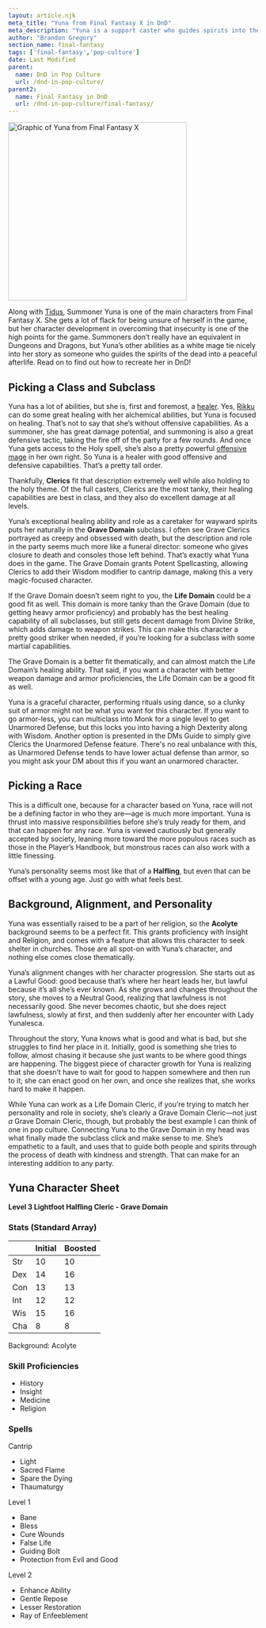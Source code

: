 ```yaml
---
layout: article.njk
meta_title: "Yuna from Final Fantasy X in DnD"
meta_description: "Yuna is a support caster who guides spirits into the afterlife and consoles their loved ones who are left behind. Is there an equivalent in DnD? Yes!"
author: "Brandon Gregory"
section_name: final-fantasy
tags: ['final-fantasy','pop-culture']
date: Last Modified
parent:
  name: DnD in Pop Culture
  url: /dnd-in-pop-culture/
parent2:
  name: Final Fantasy in DnD
  url: /dnd-in-pop-culture/final-fantasy/
---
```


<img
  src="/images/ff10-yuna-360.webp"
  srcset="/images/ff10-yuna-360.webp 360w,
          /images/ff10-yuna-768.webp 768w"
  sizes="(min-width: 768px) 384px,180px"
  alt="Graphic of Yuna from Final Fantasy X"
  class="tiny-hero"
  height="360" width="360" />

Along with [Tidus](/dnd-in-pop-culture/final-fantasy/ff10-tidus/), Summoner Yuna is one of the main characters from Final Fantasy X. She gets a lot of flack for being unsure of herself in the game, but her character development in overcoming that insecurity is one of the high points for the game. Summoners don’t really have an equivalent in Dungeons and Dragons, but Yuna’s other abilities as a white mage tie nicely into her story as someone who guides the spirits of the dead into a peaceful afterlife. Read on to find out how to recreate her in DnD!


## Picking a Class and Subclass

Yuna has a lot of abilities, but she is, first and foremost, a [healer](/5e-build-guides/support-caster-builds/). Yes, [Rikku](/dnd-in-pop-culture/final-fantasy/ff10-rikku/) can do some great healing with her alchemical abilities, but Yuna is focused on healing. That’s not to say that she’s without offensive capabilities. As a summoner, she has great damage potential, and summoning is also a great defensive tactic, taking the fire off of the party for a few rounds. And once Yuna gets access to the Holy spell, she’s also a pretty powerful [offensive mage](/5e-build-guides/blaster-caster-builds/) in her own right. So Yuna is a healer with good offensive and defensive capabilities. That’s a pretty tall order.

Thankfully, **Clerics** fit that description extremely well while also holding to the holy theme. Of the full casters, Clerics are the most tanky, their healing capabilities are best in class, and they also do excellent damage at all levels.

Yuna’s exceptional healing ability and role as a caretaker for wayward spirits puts her naturally in the **Grave Domain** subclass. I often see Grave Clerics portrayed as creepy and obsessed with death, but the description and role in the party seems much more like a funeral director: someone who gives closure to death and consoles those left behind. That’s exactly what Yuna does in the game. The Grave Domain grants Potent Spellcasting, allowing Clerics to add their Wisdom modifier to cantrip damage, making this a very magic-focused character.

If the Grave Domain doesn’t seem right to you, the **Life Domain** could be a good fit as well. This domain is more tanky than the Grave Domain (due to getting heavy armor proficiency) and probably has the best healing capability of all subclasses, but still gets decent damage from Divine Strike, which adds damage to weapon strikes. This can make this character a pretty good striker when needed, if you’re looking for a subclass with some martial capabilities.

The Grave Domain is a better fit thematically, and can almost match the Life Domain’s healing ability. That said, if you want a character with better weapon damage and armor proficiencies, the Life Domain can be a good fit as well.

Yuna is a graceful character, performing rituals using dance, so a clunky suit of armor might not be what you want for this character. If you want to go armor-less, you can multiclass into Monk for a single level to get Unarmored Defense, but this locks you into having a high Dexterity along with Wisdom. Another option is presented in the DMs Guide to simply give Clerics the Unarmored Defense feature. There's no real unbalance with this, as Unarmored Defense tends to have lower actual defense than armor, so you might ask your DM about this if you want an unarmored character.


## Picking a Race

This is a difficult one, because for a character based on Yuna, race will not be a defining factor in who they are—age is much more important. Yuna is thrust into massive responsibilities before she’s truly ready for them, and that can happen for any race. Yuna is viewed cautiously but generally accepted by society, leaning more toward the more populous races such as those in the Player’s Handbook, but monstrous races can also work with a little finessing.

Yuna’s personality seems most like that of a **Halfling**, but even that can be offset with a young age. Just go with what feels best.


## Background, Alignment, and Personality

Yuna was essentially raised to be a part of her religion, so the **Acolyte** background seems to be a perfect fit. This grants proficiency with Insight and Religion, and comes with a feature that allows this character to seek shelter in churches. Those are all spot-on with Yuna’s character, and nothing else comes close thematically.

Yuna’s alignment changes with her character progression. She starts out as a Lawful Good: good because that’s where her heart leads her, but lawful because it’s all she’s ever known. As she grows and changes throughout the story, she moves to a Neutral Good, realizing that lawfulness is not necessarily good. She never becomes chaotic, but she does reject lawfulness, slowly at first, and then suddenly after her encounter with Lady Yunalesca.

Throughout the story, Yuna knows what is good and what is bad, but she struggles to find her place in it. Initially, good is something she tries to follow, almost chasing it because she just wants to be where good things are happening. The biggest piece of character growth for Yuna is realizing that she doesn’t have to wait for good to happen somewhere and then run to it; she can enact good on her own, and once she realizes that, she works hard to make it happen.

While Yuna can work as a Life Domain Cleric, if you’re trying to match her personality and role in society, she’s clearly a Grave Domain Cleric—not just _a_ Grave Domain Cleric, though, but probably the best example I can think of one in pop culture. Connecting Yuna to the Grave Domain in my head was what finally made the subclass click and make sense to me. She’s empathetic to a fault, and uses that to guide both people and spirits through the process of death with kindness and strength. That can make for an interesting addition to any party.

## Yuna Character Sheet

**Level 3 Lightfoot Halfling Cleric - Grave Domain**

### Stats (Standard Array)
|   |Initial|Boosted|
|---|-------|-------|
|Str|     10|     10|
|Dex|     14|     16|
|Con|     13|     13|
|Int|     12|     12|
|Wis|     15|     16|
|Cha|      8|      8|

Background: Acolyte

### Skill Proficiencies
* History
* Insight
* Medicine
* Religion

### Spells

Cantrip
* Light
* Sacred Flame
* Spare the Dying
* Thaumaturgy

Level 1
* Bane
* Bless
* Cure Wounds
* False Life
* Guiding Bolt
* Protection from Evil and Good

Level 2
* Enhance Ability
* Gentle Repose
* Lesser Restoration
* Ray of Enfeeblement